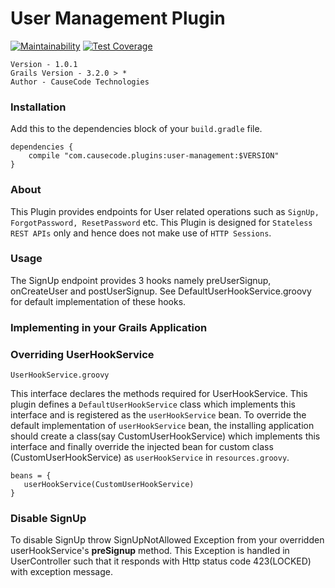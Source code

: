 # User Management Plugin

[![Maintainability](https://api.codeclimate.com/v1/badges/a543c502c3af485cd20c/maintainability)](https://codeclimate.com/repos/5abe31323a371e029300214d/maintainability)
[![Test Coverage](https://api.codeclimate.com/v1/badges/a543c502c3af485cd20c/test_coverage)](https://codeclimate.com/repos/5abe31323a371e029300214d/test_coverage)

```
Version - 1.0.1
Grails Version - 3.2.0 > *
Author - CauseCode Technologies
```

### Installation 
 
Add this to the dependencies block of your `build.gradle` file.

```
dependencies {
    compile "com.causecode.plugins:user-management:$VERSION" 
}
```

### About
This Plugin provides endpoints for User related operations such as `SignUp, ForgotPassword, ResetPassword` etc.
This Plugin is designed for `Stateless REST APIs` only and hence does not make use of `HTTP Sessions`.

### Usage
The SignUp endpoint provides 3 hooks namely preUserSignup, onCreateUser and postUserSignup.
See DefaultUserHookService.groovy for default implementation of these hooks.

### Implementing in your Grails Application

### Overriding UserHookService

`UserHookService.groovy` 

This interface declares the methods required for UserHookService. This plugin defines a
 `DefaultUserHookService` class which implements this interface and is registered as the `userHookService` bean.
 To override the default implementation of `userHookService` bean, the installing application should create a
 class(say CustomUserHookService) which implements this interface and finally override the injected bean for
 custom class (CustomUserHookService) as `userHookService` in `resources.groovy`.
 
 ```
beans = {
    userHookService(CustomUserHookService)
}
```
    
### Disable SignUp

To disable SignUp throw SignUpNotAllowed Exception from your overridden userHookService's **preSignup** method.
This Exception is handled in UserController such that it responds with Http status code 423(LOCKED) with exception 
message.
